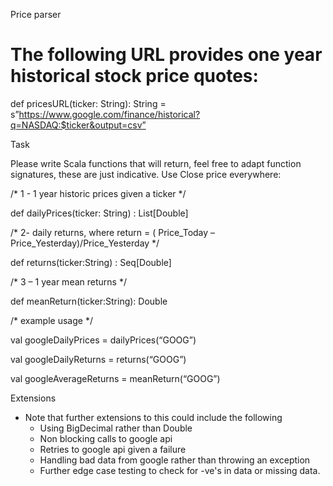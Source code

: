 Price parser
# The following URL provides one year historical stock price quotes:

 

def pricesURL(ticker: String): String = s”https://www.google.com/finance/historical?q=NASDAQ:$ticker&output=csv”

 

Task

Please write Scala functions that will return, feel free to adapt function signatures, these are just indicative. Use Close price everywhere:

 

/* 1 - 1 year historic prices given a ticker */

def dailyPrices(ticker: String) : List[Double]

 

/* 2- daily returns, where return = ( Price_Today – Price_Yesterday)/Price_Yesterday */

def returns(ticker:String) : Seq[Double]

 

/* 3 – 1 year mean returns */

def meanReturn(ticker:String): Double

 

/* example usage */

val googleDailyPrices = dailyPrices(“GOOG”)

val googleDailyReturns = returns(“GOOG”)

val googleAverageReturns = meanReturn(“GOOG”)



Extensions
* Note that further extensions to this could include the following
  * Using BigDecimal rather than Double
  * Non blocking calls to google api
  * Retries to google api given a failure
  * Handling bad data from google rather than throwing an exception
  * Further edge case testing to check for -ve's in data or missing data.
